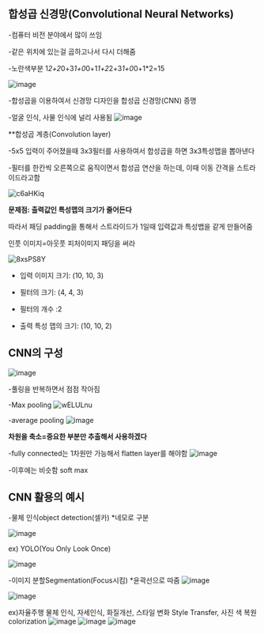
## 합성곱 신경망(Convolutional Neural Networks)

-컴퓨터 비전 분야에서 많이 쓰임

-같은 위치에 있는걸 곱하고나서 다시 더해줌 

-노란색부분 1*2+2*0+3*1+0*0+1*1+2*2+3*1+0*0+1*2=15

![image](https://user-images.githubusercontent.com/88616282/204298190-9a686a34-180f-4b4f-8a96-5b5f90cc5073.png)

-합성곱을 이용하여서 신경망 디자인을 합성곱 신경망(CNN) 증명

-얼굴 인식, 사물 인식에 널리 사용됨 
![image](https://user-images.githubusercontent.com/88616282/204298650-90f9a4b0-c83d-4ec9-bc2a-63f1562cfdb9.png)

**합성곱 계층(Convolution layer)

-5x5 입력이 주어졌을때 3x3필터를 사용하여서 합성곱을 하면 3x3특성맵을 뽑아낸다

-필터를 한칸씩 오른쪽으로 움직이면서 합성곱 연산을 하는데, 이때 이동 간격을 스트라이드라고함 

![c6aHKiq](https://user-images.githubusercontent.com/88616282/204299794-06dd3542-9a96-46d6-a55f-9a7a5dd45521.gif)

**문제점: 출력값인 특성맵의 크기가 줄어든다**

따라서 패딩 padding을 통해서 스트라이드가 1일때 입력값과 특성뱁을 같게 만들어줌

인풋 이미지=아웃풋 피처이미지 패딩을 써라 

![8xsPS8Y](https://user-images.githubusercontent.com/88616282/204303319-42630143-95ce-4116-bec1-1dbcc8b89cd4.gif)

- 입력 이미지 크기: (10, 10, 3)

- 필터의 크기: (4, 4, 3)

- 필터의 개수 :2

- 출력 특성 맵의 크기: (10, 10, 2)

## CNN의 구성 

![image](https://user-images.githubusercontent.com/88616282/204303787-6b7961d6-aae1-4ae4-8e8a-7f0339123371.png)

-풀링을 반복하면서 점점 작아짐 

-Max pooling
![wELULnu](https://user-images.githubusercontent.com/88616282/204306615-2281d754-2b7a-4d1a-9736-3595db76d56c.gif)

-average pooling
![image](https://user-images.githubusercontent.com/88616282/204306802-91d64798-751b-43a2-b5ed-70dd22f423b4.png)

**차원을 축소=중요한 부분만 추출해서 사용하겠다**

-fully connected는 1차원만 가능해서 flatten layer를 해야함 
![image](https://user-images.githubusercontent.com/88616282/204307171-1fb98b34-aeca-4068-90f0-e76e9bce15e0.png)

-이후에는 비슷함 soft max

## CNN 활용의 예시

-물체 인식object detection(셀카) *네모로 구분

![image](https://user-images.githubusercontent.com/88616282/204307483-05455bed-a8ac-45bb-a5e7-0d5bbc092b1d.png)

ex) YOLO(You Only Look Once)

![image](https://user-images.githubusercontent.com/88616282/204307573-cd91638b-62e1-41f4-862f-b5a898251b3a.png)

-이미지 분할Segmentation(Focus시킴) *윤곽선으로 따줌 
![image](https://user-images.githubusercontent.com/88616282/204307836-c4bb04de-f62a-4be1-a7ca-e2e0a58bd586.png)

![image](https://user-images.githubusercontent.com/88616282/204308010-8db7d861-9f60-4786-adf4-1832798fba94.png)

ex)자율주행 물체 인식, 자세인식, 화질개선, 스타일 변화 Style Transfer, 사진 색 복원 colorization
![image](https://user-images.githubusercontent.com/88616282/204308237-b43100f4-f7fd-410e-8a2c-66f0917e27f4.png)
![image](https://user-images.githubusercontent.com/88616282/204308375-7d29cc96-5638-40cf-81a0-dc20f2753dd4.png)
![image](https://user-images.githubusercontent.com/88616282/204308534-8d1f8fee-f9bc-42e9-81d3-71192a1ad07f.png)




